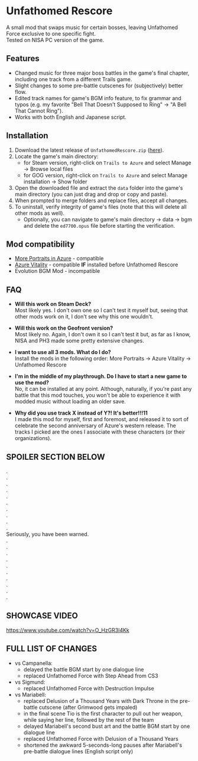 # Unfathomed Rescore

A small mod that swaps music for certain bosses, leaving Unfathomed Force exclusive to one specific fight.  
Tested on NISA PC version of the game.

## Features
* Changed music for three major boss battles in the game's final chapter, including one track from a different Trails game.
* Slight changes to some pre-battle cutscenes for (subjectively) better flow.
* Edited track names for game's BGM info feature, to fix grammar and typos (e.g. my favorite "Bell That Doesn't Supposed to Ring" → "A Bell That Cannot Ring").
* Works with both English and Japanese script.

## Installation
1. Download the latest release of `UnfathomedRescore.zip` ([here](https://github.com/TheShufflingFool/Unfathomed-Rescore/releases/latest)).
2. Locate the game's main directory:
   * for Steam version, right-click on `Trails to Azure` and select Manage → Browse local files
   * for GOG version, right-click on `Trails to Azure` and select Manage installation → Show folder
3. Open the downloaded file and extract the `data` folder into the game's main directory (you can just drag and drop or copy and paste).
4. When prompted to merge folders and replace files, accept all changes.
5. To uninstall, verify integrity of game's files (note that this will delete all other mods as well).
   * Optionally, you can navigate to game's main directory → data → bgm and delete the `ed7700.opus` file before starting the verification.

## Mod compatibility
* [More Portraits in Azure](https://github.com/shinkiseki/MorePortraitsInAzure) - compatible
* [Azure Vitality](https://github.com/Kyuuhachi/Azure-Vitality) - compatible **IF** installed before Unfathomed Rescore
* Evolution BGM Mod - incompatible

## FAQ
* **Will this work on Steam Deck?**  
  Most likely yes. I don't own one so I can't test it myself but, seeing that other mods work on it, I don't see why this one wouldn't.

* **Will this work on the Geofront version?**  
  Most likely no. Again, I don't own it so I can't test it but, as far as I know, NISA and PH3 made some pretty extensive changes.

* **I want to use all 3 mods. What do I do?**  
  Install the mods in the following order: More Portraits → Azure Vitality → Unfathomed Rescore

* **I'm in the middle of my playthrough. Do I have to start a new game to use the mod?**  
  No, it can be installed at any point. Although, naturally, if you're past any battle that this mod touches, you won't be able to experience it with modded music without loading an older save.
  
* **Why did you use track X instead of Y?! It's better!!!11**  
  I made this mod for myself, first and foremost, and released it to sort of celebrate the second anniversary of Azure's western release. The tracks I picked are the ones I associate with these characters (or their organizations).


## SPOILER SECTION BELOW
.  
.  
.  
.  
.  
.  
.  
.  
.  
.  
Seriously, you have been warned.  
.  
.  
.  
.  
.  
.  
.  
.  
.  
.  
## SHOWCASE VIDEO
https://www.youtube.com/watch?v=O_HzGR3l4Kk

## FULL LIST OF CHANGES
* vs Campanella:
  * delayed the battle BGM start by one dialogue line
  * replaced Unfathomed Force with Step Ahead from CS3
* vs Sigmund:
  * replaced Unfathomed Force with Destruction Impulse
* vs Mariabell:
  * replaced Delusion of a Thousand Years with Dark Throne in the pre-battle cutscene (after Grimwood gets impaled)
  * in the final scene Tio is the first character to pull out her weapon, while saying her line, followed by the rest of the team
  * delayed Mariabell's second bust art and the battle BGM start by one dialogue line
  * replaced Unfathomed Force with Delusion of a Thousand Years
  * shortened the awkward 5-seconds-long pauses after Mariabell's pre-battle dialogue lines (English script only)
